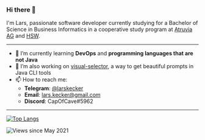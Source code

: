 ### Hi there 👋

I'm Lars, passionate software developer currently studying for a Bachelor of Science in Business Informatics in a cooperative study program at [Atruvia AG](https://atruvia.de/) and [HSW](https://www.hsw-hameln.de/en/).

---

- 🔭 I’m currently learning **DevOps** and **programming languages that are not Java**
- 🔧 I’m also working on [visual-selector](https://github.com/CapOfCave/visual-selector), a way to get beautiful prompts in Java CLI tools
- 📫 How to reach me:
  * **Telegram**: [@larskecker](https://t.me/larskecker)
  * **Email**: lars.kecker@gmail.com
  * **Discord**: CapOfCave#5962

---

[![Top Langs](https://github-readme-stats.vercel.app/api/top-langs?username=CapOfCave&count_private=true&langs_count=6&layout=compact)](https://github.com/CapOfCave?tab=repositories)

![Views since May 2021](https://komarev.com/ghpvc/?username=CapOfCave)
